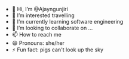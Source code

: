 - 👋 Hi, I’m @Ajayngunjiri
- 👀 I’m interested travelling 
- 🌱 I’m currently learning software engineering 
- 💞️ I’m looking to collaborate on ...
- 📫 How to reach me 
- 😄 Pronouns: she/her
- ⚡ Fun fact: pigs can't look up the sky

<!---
Ajayngunjiri/Ajayngunjiri is a ✨ special ✨ repository because its `README.md` (this file) appears on your GitHub profile.
You can click the Preview link to take a look at your changes.
--->

